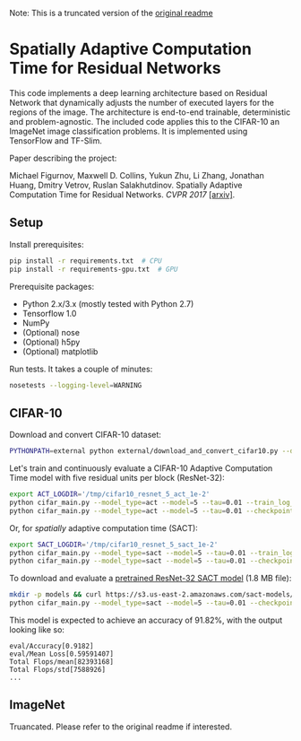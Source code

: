 Note: This is a truncated version of the [original readme]()
# Spatially Adaptive Computation Time for Residual Networks

This code implements a deep learning architecture based on Residual Network that dynamically adjusts the number of executed layers for the regions of the image.
The architecture is end-to-end trainable, deterministic and problem-agnostic.
The included code applies this to the CIFAR-10 an ImageNet image classification problems.
It is implemented using TensorFlow and TF-Slim.

Paper describing the project:

Michael Figurnov, Maxwell D. Collins, Yukun Zhu, Li Zhang, Jonathan Huang, Dmitry Vetrov, Ruslan Salakhutdinov. Spatially Adaptive Computation Time for Residual Networks. *CVPR 2017* [[arxiv]](https://arxiv.org/abs/1612.02297).


## Setup

Install prerequisites:

``` bash
pip install -r requirements.txt  # CPU
pip install -r requirements-gpu.txt  # GPU
```

Prerequisite packages:
 - Python 2.x/3.x (mostly tested with Python 2.7)
 - Tensorflow 1.0
 - NumPy
 - (Optional) nose
 - (Optional) h5py
 - (Optional) matplotlib

Run tests. It takes a couple of minutes:

``` bash
nosetests --logging-level=WARNING
```

## CIFAR-10

Download and convert CIFAR-10 dataset:

``` bash
PYTHONPATH=external python external/download_and_convert_cifar10.py --dataset_dir="${HOME}/tensorflow/data/cifar10"
```

Let's train and continuously evaluate a CIFAR-10 Adaptive Computation Time model with five residual units per block (ResNet-32):

``` bash
export ACT_LOGDIR='/tmp/cifar10_resnet_5_act_1e-2'
python cifar_main.py --model_type=act --model=5 --tau=0.01 --train_log_dir="${ACT_LOGDIR}/train" --save_summaries_secs=300 &
python cifar_main.py --model_type=act --model=5 --tau=0.01 --checkpoint_dir="${ACT_LOGDIR}/train" --eval_dir="${ACT_LOGDIR}/eval" --mode=eval
```

Or, for _spatially_ adaptive computation time (SACT):

``` bash
export SACT_LOGDIR='/tmp/cifar10_resnet_5_sact_1e-2'
python cifar_main.py --model_type=sact --model=5 --tau=0.01 --train_log_dir="${SACT_LOGDIR}/train" --save_summaries_secs=300 &
python cifar_main.py --model_type=sact --model=5 --tau=0.01 --checkpoint_dir="${SACT_LOGDIR}/train" --eval_dir="${SACT_LOGDIR}/eval" --mode=eval
```

To download and evaluate a [pretrained ResNet-32 SACT model](https://s3.us-east-2.amazonaws.com/sact-models/cifar10_resnet_5_sact_1e-2.tar.gz) (1.8 MB file):

``` bash
mkdir -p models && curl https://s3.us-east-2.amazonaws.com/sact-models/cifar10_resnet_5_sact_1e-2.tar.gz | tar xv -C models
python cifar_main.py --model_type=sact --model=5 --tau=0.01 --checkpoint_dir='models/cifar10_resnet_5_sact_1e-2' --mode=eval --eval_dir='/tmp' --evaluate_once
```

This model is expected to achieve an accuracy of 91.82%, with the output looking like so:

```
eval/Accuracy[0.9182]
eval/Mean Loss[0.59591407]
Total Flops/mean[82393168]
Total Flops/std[7588926]
...
```

## ImageNet

Truancated. Please refer to the original readme if interested.